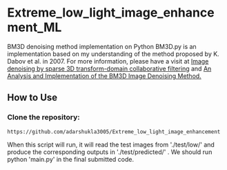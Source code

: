 # Extreme_low_light_image_enhancement_ML

BM3D denoising method implementation on Python
BM3D.py is an implementation based on my understanding of the method proposed by K. Dabov et al. in 2007. For more information, please have a visit at [Image denoising by sparse 3D transform-domain collaborative filtering](https://webpages.tuni.fi/foi/GCF-BM3D/) and [An Analysis and Implementation of the BM3D Image Denoising Method.](https://www.ipol.im/pub/art/2012/l-bm3d/)

## How to Use 
### Clone the repository:
```
https://github.com/adarshukla3005/Extreme_low_light_image_enhancement
```


When this script will run, it will read the test images from './test/low/' and produce the corresponding outputs in './test/predicted/' . We should run python 'main.py' in the final submitted code.

